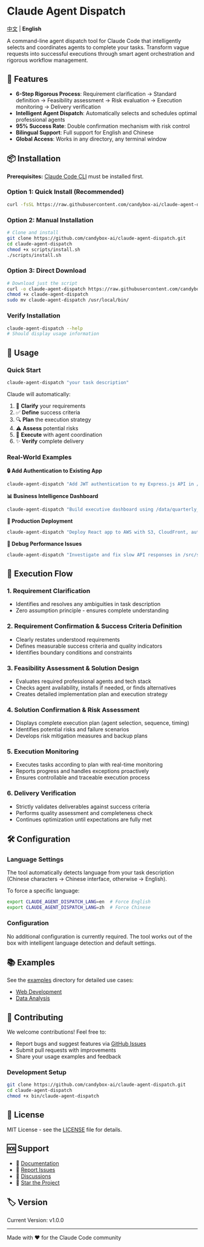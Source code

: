 # Claude Agent Dispatch

[中文](./docs/README_zh.md) | **English**

A command-line agent dispatch tool for Claude Code that intelligently selects and coordinates agents to complete your tasks. Transform vague requests into successful executions through smart agent orchestration and rigorous workflow management.

## 🎯 Features

- **6-Step Rigorous Process**: Requirement clarification → Standard definition → Feasibility assessment → Risk evaluation → Execution monitoring → Delivery verification
- **Intelligent Agent Dispatch**: Automatically selects and schedules optimal professional agents
- **95% Success Rate**: Double confirmation mechanism with risk control
- **Bilingual Support**: Full support for English and Chinese
- **Global Access**: Works in any directory, any terminal window

## 📦 Installation

**Prerequisites:** [Claude Code CLI](https://github.com/anthropics/claude-code) must be installed first.

### Option 1: Quick Install (Recommended)
```bash
curl -fsSL https://raw.githubusercontent.com/candybox-ai/claude-agent-dispatch/main/scripts/install.sh | bash
```

### Option 2: Manual Installation
```bash
# Clone and install
git clone https://github.com/candybox-ai/claude-agent-dispatch.git
cd claude-agent-dispatch
chmod +x scripts/install.sh
./scripts/install.sh
```

### Option 3: Direct Download
```bash
# Download just the script
curl -o claude-agent-dispatch https://raw.githubusercontent.com/candybox-ai/claude-agent-dispatch/main/bin/claude-agent-dispatch
chmod +x claude-agent-dispatch
sudo mv claude-agent-dispatch /usr/local/bin/
```

### Verify Installation
```bash
claude-agent-dispatch --help
# Should display usage information
```

## 🚀 Usage

### Quick Start
```bash
claude-agent-dispatch "your task description"
```

Claude will automatically:
1. 📝 **Clarify** your requirements
2. ✅ **Define** success criteria
3. 🔍 **Plan** the execution strategy
4. ⚠️ **Assess** potential risks
5. 🚀 **Execute** with agent coordination
6. ✨ **Verify** complete delivery

### Real-World Examples

**🔒 Add Authentication to Existing App**
```bash
claude-agent-dispatch "Add JWT authentication to my Express.js API in /src/api/ with login, register, password reset, and email verification features"
```

**📊 Business Intelligence Dashboard**
```bash
claude-agent-dispatch "Build executive dashboard using /data/quarterly_sales.xlsx showing revenue trends, regional performance, top products, and growth forecasts with interactive Plotly charts"
```

**🚀 Production Deployment**
```bash
claude-agent-dispatch "Deploy React app to AWS with S3, CloudFront, auto-scaling, SSL certificates, and CI/CD pipeline using GitHub Actions"
```

**🐛 Debug Performance Issues**
```bash
claude-agent-dispatch "Investigate and fix slow API responses in /src/services/ - analyze bottlenecks, optimize database queries, implement caching, and achieve <200ms response time"
```

## 🔄 Execution Flow

### 1. Requirement Clarification
- Identifies and resolves any ambiguities in task description
- Zero assumption principle - ensures complete understanding

### 2. Requirement Confirmation & Success Criteria Definition
- Clearly restates understood requirements
- Defines measurable success criteria and quality indicators
- Identifies boundary conditions and constraints

### 3. Feasibility Assessment & Solution Design
- Evaluates required professional agents and tech stack
- Checks agent availability, installs if needed, or finds alternatives
- Creates detailed implementation plan and execution strategy

### 4. Solution Confirmation & Risk Assessment
- Displays complete execution plan (agent selection, sequence, timing)
- Identifies potential risks and failure scenarios
- Develops risk mitigation measures and backup plans

### 5. Execution Monitoring
- Executes tasks according to plan with real-time monitoring
- Reports progress and handles exceptions proactively
- Ensures controllable and traceable execution process

### 6. Delivery Verification
- Strictly validates deliverables against success criteria
- Performs quality assessment and completeness check
- Continues optimization until expectations are fully met

## 🛠️ Configuration

### Language Settings
The tool automatically detects language from your task description (Chinese characters → Chinese interface, otherwise → English).

To force a specific language:
```bash
export CLAUDE_AGENT_DISPATCH_LANG=en  # Force English
export CLAUDE_AGENT_DISPATCH_LANG=zh  # Force Chinese
```

### Configuration
No additional configuration is currently required. The tool works out of the box with intelligent language detection and default settings.

## 📚 Examples

See the [examples](./examples/) directory for detailed use cases:
- [Web Development](./examples/web-development.md)
- [Data Analysis](./examples/data-analysis.md)

## 🤝 Contributing

We welcome contributions! Feel free to:
- Report bugs and suggest features via [GitHub Issues](https://github.com/candybox-ai/claude-agent-dispatch/issues)
- Submit pull requests with improvements
- Share your usage examples and feedback

### Development Setup
```bash
git clone https://github.com/candybox-ai/claude-agent-dispatch.git
cd claude-agent-dispatch
chmod +x bin/claude-agent-dispatch
```

## 📄 License

MIT License - see the [LICENSE](./LICENSE) file for details.

## 🆘 Support

- 📖 [Documentation](./docs/)
- 🐛 [Report Issues](https://github.com/candybox-ai/claude-agent-dispatch/issues)
- 💬 [Discussions](https://github.com/candybox-ai/claude-agent-dispatch/discussions)
- 🌟 [Star the Project](https://github.com/candybox-ai/claude-agent-dispatch)

## 🏷️ Version

Current Version: v1.0.0

---

Made with ❤️ for the Claude Code community